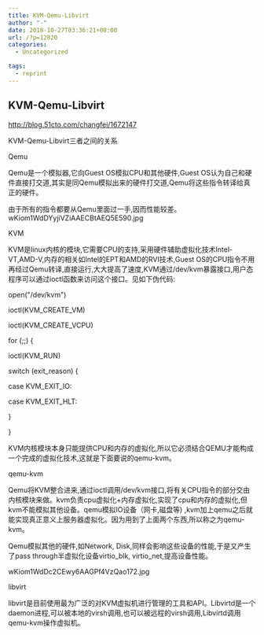 ```yaml
---
title: KVM-Qemu-Libvirt
author: "-"
date: 2018-10-27T03:36:21+00:00
url: /?p=12820
categories:
  - Uncategorized

tags:
  - reprint
---
```

## KVM-Qemu-Libvirt
http://blog.51cto.com/changfei/1672147

KVM-Qemu-Libvirt三者之间的关系

Qemu

Qemu是一个模拟器,它向Guest OS模拟CPU和其他硬件,Guest OS认为自己和硬件直接打交道,其实是同Qemu模拟出来的硬件打交道,Qemu将这些指令转译给真正的硬件。

由于所有的指令都要从Qemu里面过一手,因而性能较差。wKiom1WdDYyjiVZiAAECBtAEQ5E590.jpg

KVM

KVM是linux内核的模块,它需要CPU的支持,采用硬件辅助虚拟化技术Intel-VT,AMD-V,内存的相关如Intel的EPT和AMD的RVI技术,Guest OS的CPU指令不用再经过Qemu转译,直接运行,大大提高了速度,KVM通过/dev/kvm暴露接口,用户态程序可以通过ioctl函数来访问这个接口。见如下伪代码: 

open("/dev/kvm")
  
ioctl(KVM_CREATE_VM)
  
ioctl(KVM_CREATE_VCPU)
  
for (;;) {
      
ioctl(KVM_RUN)
          
switch (exit_reason) {
          
case KVM_EXIT_IO:
          
case KVM_EXIT_HLT:
      
}
  
}

KVM内核模块本身只能提供CPU和内存的虚拟化,所以它必须结合QEMU才能构成一个完成的虚拟化技术,这就是下面要说的qemu-kvm。

qemu-kvm

Qemu将KVM整合进来,通过ioctl调用/dev/kvm接口,将有关CPU指令的部分交由内核模块来做。kvm负责cpu虚拟化+内存虚拟化,实现了cpu和内存的虚拟化,但kvm不能模拟其他设备。qemu模拟IO设备（网卡,磁盘等) ,kvm加上qemu之后就能实现真正意义上服务器虚拟化。因为用到了上面两个东西,所以称之为qemu-kvm。

Qemu模拟其他的硬件,如Network, Disk,同样会影响这些设备的性能,于是又产生了pass through半虚拟化设备virtio_blk, virtio_net,提高设备性能。

wKiom1WdDc2CEwy6AAGPf4VzQao172.jpg

libvirt

libvirt是目前使用最为广泛的对KVM虚拟机进行管理的工具和API。Libvirtd是一个daemon进程,可以被本地的virsh调用,也可以被远程的virsh调用,Libvirtd调用qemu-kvm操作虚拟机。
